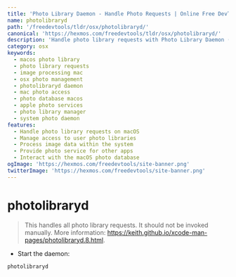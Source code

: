 ```yaml
---
title: 'Photo Library Daemon - Handle Photo Requests | Online Free DevTools by Hexmos'
name: photolibraryd
path: '/freedevtools/tldr/osx/photolibraryd/'
canonical: 'https://hexmos.com/freedevtools/tldr/osx/photolibraryd/'
description: 'Handle photo library requests with Photo Library Daemon (photolibraryd). Manage photo access, and image processing on macOS. Free online tool, no registration required.'
category: osx
keywords:
  - macos photo library
  - photo library requests
  - image processing mac
  - osx photo management
  - photolibraryd daemon
  - mac photo access
  - photo database macos
  - apple photo services
  - photo library manager
  - system photo daemon
features:
  - Handle photo library requests on macOS
  - Manage access to user photo libraries
  - Process image data within the system
  - Provide photo service for other apps
  - Interact with the macOS photo database
ogImage: 'https://hexmos.com/freedevtools/site-banner.png'
twitterImage: 'https://hexmos.com/freedevtools/site-banner.png'
---
```


# photolibraryd

> This handles all photo library requests.
> It should not be invoked manually.
> More information: <https://keith.github.io/xcode-man-pages/photolibraryd.8.html>.

- Start the daemon:

`photolibraryd`
